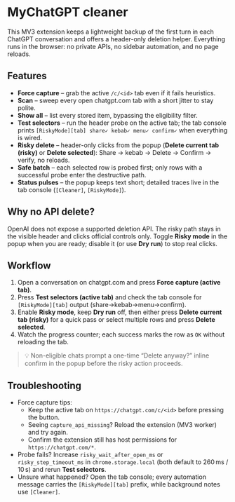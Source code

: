 # MyChatGPT cleaner

This MV3 extension keeps a lightweight backup of the first turn in each ChatGPT conversation and offers a header-only deletion helper. Everything runs in the browser: no private APIs, no sidebar automation, and no page reloads.

## Features
- **Force capture** – grab the active `/c/<id>` tab even if it fails heuristics.
- **Scan** – sweep every open chatgpt.com tab with a short jitter to stay polite.
- **Show all** – list every stored item, bypassing the eligibility filter.
- **Test selectors** – run the header probe on the active tab; the tab console prints `[RiskyMode][tab] share✓ kebab✓ menu✓ confirm✓` when everything is wired.
- **Risky delete** – header-only clicks from the popup (**Delete current tab (risky)** or **Delete selected**): Share → kebab → Delete → Confirm → verify, no reloads.
- **Safe batch** – each selected row is probed first; only rows with a successful probe enter the destructive path.
- **Status pulses** – the popup keeps text short; detailed traces live in the tab console (`[Cleaner]`, `[RiskyMode]`).

## Why no API delete?
OpenAI does not expose a supported deletion API. The risky path stays in the visible header and clicks official controls only. Toggle **Risky mode** in the popup when you are ready; disable it (or use **Dry run**) to stop real clicks.

## Workflow
1. Open a conversation on chatgpt.com and press **Force capture (active tab)**.
2. Press **Test selectors (active tab)** and check the tab console for `[RiskyMode][tab]` output (share→kebab→menu→confirm).
3. Enable **Risky mode**, keep **Dry run** off, then either press **Delete current tab (risky)** for a quick pass or select multiple rows and press **Delete selected**.
4. Watch the progress counter; each success marks the row as `OK` without reloading the tab.

> 💡 Non-eligible chats prompt a one-time “Delete anyway?” inline confirm in the popup before the risky action proceeds.

## Troubleshooting
- Force capture tips:
  - Keep the active tab on `https://chatgpt.com/c/<id>` before pressing the button.
  - Seeing `capture_api_missing`? Reload the extension (MV3 worker) and try again.
  - Confirm the extension still has host permissions for `https://chatgpt.com/*`.
- Probe fails? Increase `risky_wait_after_open_ms` or `risky_step_timeout_ms` in `chrome.storage.local` (both default to 260 ms / 10 s) and rerun **Test selectors**.
- Unsure what happened? Open the tab console; every automation message carries the `[RiskyMode][tab]` prefix, while background notes use `[Cleaner]`.
